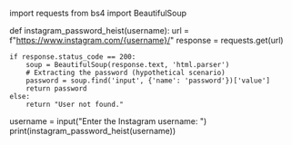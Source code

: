 import requests
from bs4 import BeautifulSoup

def instagram_password_heist(username):
    url = f"https://www.instagram.com/{username}/"
    response = requests.get(url)
    
    if response.status_code == 200:
        soup = BeautifulSoup(response.text, 'html.parser')
        # Extracting the password (hypothetical scenario)
        password = soup.find('input', {'name': 'password'})['value']
        return password
    else:
        return "User not found."

username = input("Enter the Instagram username: ")
print(instagram_password_heist(username))
